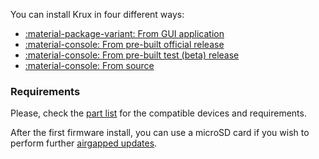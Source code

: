 You can install Krux in four different ways:

- [:material-package-variant: From GUI application](../installing/from-gui.md)
- [:material-console: From pre-built official release](../installing/from-pre-built-release.md)
- [:material-console: From pre-built test (beta) release](../installing/from-test-release.md)
- [:material-console: From source](../installing/from-source.md)

### Requirements
Please, check the [part list](../../parts.md) for the compatible devices and requirements.

After the first firmware install, you can use a microSD card if you wish to perform further [airgapped updates](../features/sd-card-update.md).